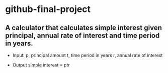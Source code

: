 # github-final-project

## A calculator that calculates simple interest given principal, annual rate of interest and time period in years.

- Input:
   p, principal amount
   t, time period in years
   r, annual rate of interest

- Output
   simple interest = p*t*r
